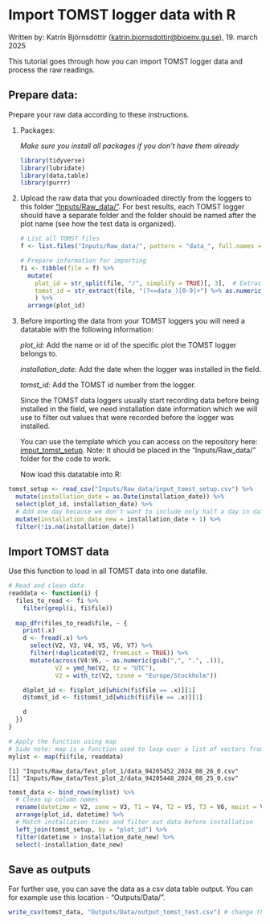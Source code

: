 

# Import TOMST logger data with R

Written by: Katrín Björnsdóttir (katrin.bjornsdottir@bioenv.gu.se), 19.
march 2025

This tutorial goes through how you can import TOMST logger data and
process the raw readings.

## Prepare data:

Prepare your raw data according to these instructions.

1.  Packages:

    *Make sure you install all packages if you don’t have them already*

    ``` r
    library(tidyverse)
    library(lubridate)
    library(data.table)
    library(purrr)
    ```

2.  Upload the raw data that you downloaded directly from the loggers to
    this folder
    [“Inputs/Raw_data/”](https://github.com/EDGE-Lab-GU/EDGE_TOMST_processing/tree/main/Inputs/Raw_data).
    For best results, each TOMST logger should have a separate folder
    and the folder should be named after the plot name (see how the test
    data is organized).

    ``` r
    # List all TOMST files
    f <- list.files("Inputs/Raw_data/", pattern = "data_", full.names = TRUE, recursive = TRUE)

    # Prepare information for importing
    fi <- tibble(file = f) %>%
      mutate(
        plot_id = str_split(file, "/", simplify = TRUE)[, 3],  # Extract 3rd folder from the path which should be the plot_id
        tomst_id = str_extract(file, "(?<=data_)[0-9]+") %>% as.numeric() # Extracts the TOMST_id from the data file name path
        ) %>%
      arrange(plot_id)
    ```

3.  Before importing the data from your TOMST loggers you will need a
    datatable with the following information:

    *plot_id:* Add the name or id of the specific plot the TOMST logger
    belongs to.

    *installation_date:* Add the date when the logger was installed in
    the field.

    *tomst_id:* Add the TOMST id number from the logger.

    Since the TOMST data loggers usually start recording data before
    being installed in the field, we need installation date information
    which we will use to filter out values that were recorded before the
    logger was installed.

    You can use the template which you can access on the repository
    here:
    [imput_tomst_setup](https://github.com/EDGE-Lab-GU/EDGE_TOMST_processing/blob/main/Inputs/Raw_data/input_tomst_setup.csv).
    Note: It should be placed in the “Inputs/Raw_data/” folder for the
    code to work.

    Now load this datatable into R:

``` r
tomst_setup <- read_csv("Inputs/Raw_data/input_tomst_setup.csv") %>% 
  mutate(installation_date = as.Date(installation_date)) %>%
  select(plot_id, installation_date) %>%
  # Add one day because we don't want to include only half a day in daily means calculations
  mutate(installation_date_new = installation_date + 1) %>%
  filter(!is.na(installation_date))
```

## Import TOMST data

Use this function to load in all TOMST data into one datafile.

``` r
# Read and clean data
readdata <- function(i) {
  files_to_read <- fi %>% 
    filter(grepl(i, fi$file))
  
  map_dfr(files_to_read$file, ~ {
    print(.x)
    d <- fread(.x) %>%
      select(V2, V3, V4, V5, V6, V7) %>%
      filter(!duplicated(V2, fromLast = TRUE)) %>%
      mutate(across(V4:V6, ~ as.numeric(gsub(",", ".", .))),
             V2 = ymd_hm(V2, tz = "UTC"),
             V2 = with_tz(V2, tzone = "Europe/Stockholm"))

    d$plot_id <- fi$plot_id[which(fi$file == .x)][1]
    d$tomst_id <- fi$tomst_id[which(fi$file == .x)][1]

    d
  })
}

# Apply the function using map
# Side note: map is a function used to loop over a list of vectors from the 'purrr' package
mylist <- map(fi$file, readdata)
```

    [1] "Inputs/Raw_data/Test_plot_1/data_94205452_2024_08_26_0.csv"
    [1] "Inputs/Raw_data/Test_plot_2/data_94205448_2024_08_25_0.csv"

``` r
tomst_data <- bind_rows(mylist) %>% 
  # Clean up column names
  rename(datetime = V2, zone = V3, T1 = V4, T2 = V5, T3 = V6, moist = V7) %>%
  arrange(plot_id, datetime) %>% 
  # Match installation times and filter out data before installation
  left_join(tomst_setup, by = "plot_id") %>% 
  filter(datetime > installation_date_new) %>%
  select(-installation_date_new)
```

## Save as outputs

For further use, you can save the data as a csv data table output. You
can for example use this location - “Outputs/Data/”.

``` r
write_csv(tomst_data, "Outputs/Data/output_tomst_test.csv") # change the output name to fit your data
```
